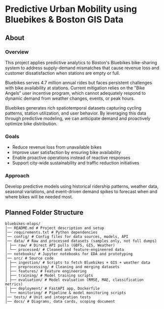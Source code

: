 # Predictive Urban Mobility using Bluebikes & Boston GIS Data

## About

### Overview
This project applies predictive analytics to Boston's Bluebikes bike-sharing system to address supply-demand mismatches that cause revenue loss and customer dissatisfaction when stations are empty or full.

Bluebikes serves 4.7 million annual rides but faces persistent challenges with bike availability at stations. Current mitigation relies on the "Bike Angels" user incentive program, which cannot adequately respond to dynamic demand from weather changes, events, or peak hours.

Bluebikes generates rich spatiotemporal datasets capturing cycling patterns, station utilization, and user behavior. By leveraging this data through predictive modeling, we can anticipate demand and proactively optimize bike distribution.

### Goals

- Reduce revenue loss from unavailable bikes
- Improve user satisfaction by ensuring bike availability
- Enable proactive operations instead of reactive responses
- Support city-wide sustainability and traffic reduction initiatives

### Approach

Develop predictive models using historical ridership patterns, weather data, seasonal variations, and event-driven demand spikes to forecast when and where bikes will be needed most.


## Planned Folder Structure
```
bluebikes-mlops/
│── README.md # Project description and setup
│── requirements.txt # Python dependencies
│── config/ # Config files for data sources, models, API
│── data/ # Raw and processed datasets (samples only, not full dumps)
│ ├── raw/ # Direct API pulls (GBFS, GIS, Weather)
│ └── processed/ # Cleaned and feature-engineered data
│── notebooks/ # Jupyter notebooks for EDA and prototyping
│── src/ # Source code
│ ├── ingestion/ # Scripts to fetch Bluebikes + GIS + weather data
│ ├── preprocessing/ # Cleaning and merging datasets
│ ├── features/ # Feature engineering
│ ├── training/ # Model training scripts
│ ├── evaluation/ # Model evaluation (RMSE, MAE, classification metrics)
│ ├── deployment/ # FastAPI app, Dockerfile
│ └── monitoring/ # Pipeline & model monitoring scripts
│── tests/ # Unit and integration tests
│── docs/ # Diagrams, data cards, scoping document
```